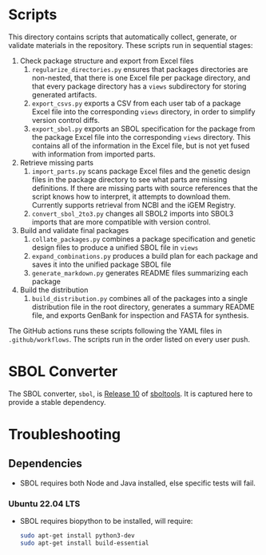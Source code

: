 # Scripts

This directory contains scripts that automatically collect, generate, or validate materials in the repository.
These scripts run in sequential stages: 

1. Check package structure and export from Excel files
    1. `regularize_directories.py` ensures that packages directories are non-nested, that there is one Excel file per package directory, and that every package directory has a `views` subdirectory for storing generated artifacts.
    2. `export_csvs.py` exports a CSV from each user tab of a package Excel file into the corresponding `views` directory, in order to simplify version control diffs.
    3. `export_sbol.py` exports an SBOL specification for the package from the package Excel file into the corresponding `views` directory. This contains all of the information in the Excel file, but is not yet fused with information from imported parts.
2. Retrieve missing parts
    1. `import_parts.py` scans package Excel files and the genetic design files in the package directory to see what parts are missing definitions. If there are missing parts with source references that the script knows how to interpret, it attempts to download them. Currently supports retrieval from NCBI and the iGEM Registry.
    2. `convert_sbol_2to3.py` changes all SBOL2 imports into SBOL3 imports that are more compatible with version control.
3. Build and validate final packages
    1. `collate_packages.py` combines a package specification and genetic design files to produce a unified SBOL file in `views`
    2. `expand_combinations.py` produces a build plan for each package and saves it into the unified package SBOL file
    3. `generate_markdown.py` generates README files summarizing each package
4. Build the distribution
    1. `build_distribution.py` combines all of the packages into a single distribution file in the root directory, generates a summary README file, and exports GenBank for inspection and FASTA for synthesis.

The GitHub actions runs these scripts following the YAML files in `.github/workflows`.  The scripts run in the order listed on every user push.

# SBOL Converter

The SBOL converter, `sbol`, is
[Release 10](https://github.com/sboltools/sboltools/releases/tag/release-10)
of [sboltools](https://github.com/sboltools/sboltools). It is
captured here to provide a stable dependency.

# Troubleshooting 

## Dependencies

- SBOL requires both Node and Java installed, else specific tests will fail.

### Ubuntu 22.04 LTS
- SBOL requires biopython to be installed, will require:
    ```bash 
    sudo apt-get install python3-dev
    sudo apt-get install build-essential
    ```